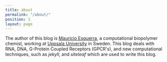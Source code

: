 ```yaml
---
title: about
permalink: "/about/"
position: 1
layout: page
---
```


The author of this blog is [Mauricio Esguerra](http://mesguerra.org), a computational biopolymer chemist, working at [Uppsala University](http://uu.se) in Sweden. This blog deals with RNA, DNA, G-Protein Coupled Receptors (GPCR's), and new computational techniques, such as *jekyll*, and *siteleaf* which are used to write this blog.